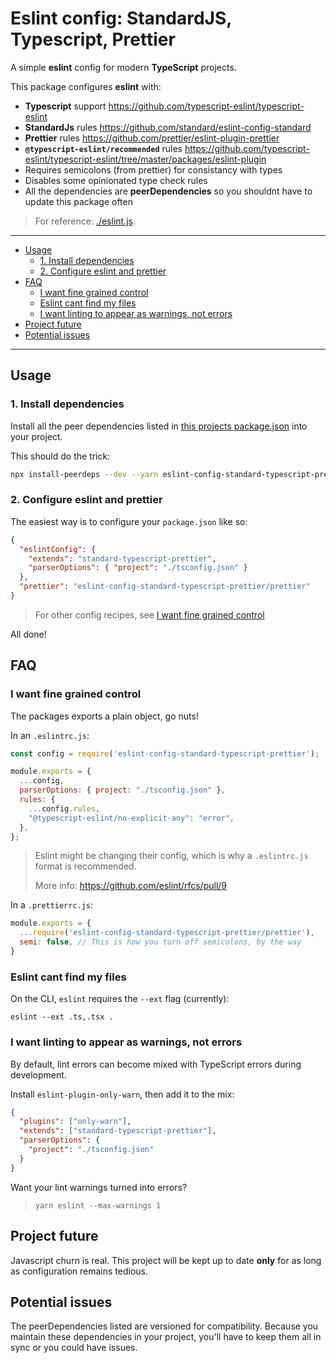 # Eslint config: StandardJS, Typescript, Prettier

A simple **eslint** config for modern **TypeScript** projects.

This package configures **eslint** with:
- **Typescript** support https://github.com/typescript-eslint/typescript-eslint
- **StandardJs** rules https://github.com/standard/eslint-config-standard
- **Prettier** rules https://github.com/prettier/eslint-plugin-prettier
- **`@typescript-eslint/recommended`** rules https://github.com/typescript-eslint/typescript-eslint/tree/master/packages/eslint-plugin
- Requires semicolons (from prettier) for consistancy with types
- Disables some opinionated type check rules
- All the dependencies are **peerDependencies** so you shouldnt have to update this package often

> For reference: [./eslint.js](./eslint.js).

----------

+ [Usage](#usage)
  + [1. Install dependencies](#1-install-dependencies)
  + [2. Configure eslint and prettier](#2-configure-eslint-and-prettier)
+ [FAQ](#faq)
  + [I want fine grained control](#i-want-fine-grained-control)
  + [Eslint cant find my files](#eslint-cant-find-my-files)
  + [I want linting to appear as warnings, not errors](#i-want-linting-to-appear-as-warnings-not-errors)
+ [Project future](#project-future)
+ [Potential issues](#potential-issues)

-----------------

## Usage

### 1. Install dependencies

Install all the peer dependencies listed in [this projects package.json](./package.json) into your project.

This should do the trick:

```sh
npx install-peerdeps --dev --yarn eslint-config-standard-typescript-prettier
```

### 2. Configure eslint and prettier

The easiest way is to configure your `package.json` like so:

```json
{
  "eslintConfig": {
    "extends": "standard-typescript-prettier",
    "parserOptions": { "project": "./tsconfig.json" }
  },
  "prettier": "eslint-config-standard-typescript-prettier/prettier"
}
```

> For other config recipes, see [I want fine grained control](#I-want-fine-grained-control)

All done!

## FAQ

### I want fine grained control

The packages exports a plain object, go nuts!

In an `.eslintrc.js`:

```js
const config = require('eslint-config-standard-typescript-prettier');

module.exports = {
  ...config,
  parserOptions: { project: "./tsconfig.json" },
  rules: {
    ...config.rules,
    "@typescript-eslint/no-explicit-any": "error",
  },
};
```

> Eslint might be changing their config, which is why a `.eslintrc.js` format is recommended.
> 
> More info: https://github.com/eslint/rfcs/pull/9

In a `.prettierrc.js`:

```js
module.exports = {
  ...require('eslint-config-standard-typescript-prettier/prettier'),
  semi: false, // This is how you turn off semicolons, by the way
}
```

### Eslint cant find my files

On the CLI, `eslint` requires the `--ext` flag (currently):
```
eslint --ext .ts,.tsx .
```


### I want linting to appear as warnings, not errors

By default, lint errors can become mixed with TypeScript errors during development.

Install `eslint-plugin-only-warn`, then add it to the mix:

```json
{
  "plugins": ["only-warn"],
  "extends": ["standard-typescript-prettier"],
  "parserOptions": {
    "project": "./tsconfig.json"
  }
}
```

Want your lint warnings turned into errors?

> `yarn eslint --max-warnings 1`

## Project future

Javascript churn is real. This project will be kept up to date **only** for as long as configuration remains tedious.

## Potential issues

The peerDependencies listed are versioned for compatibility. Because you maintain these dependencies in your project, you'll have to keep them all in sync or you could have issues.